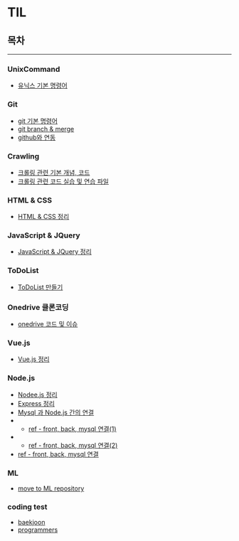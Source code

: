 # TIL
## 목차
---
### UnixCommand
* [유닉스 기본 명령어](https://github.com/jsw6872/TIL/blob/main/unix_command/unix_basic_command.md)
### Git
*  [git 기본 명령어](https://github.com/jsw6872/TIL/blob/main/git/git_basic_command.md)
*  [git branch & merge](https://github.com/jsw6872/TIL/blob/main/git/branch_merge.md)
*  [github와 연동](https://github.com/jsw6872/TIL/blob/main/git/github_command.md)

### Crawling
* [크롤링 관련 기본 개념, 코드](https://github.com/jsw6872/TIL/blob/main/crawling_python_web/crawling%EC%A0%95%EB%A6%AC.md)
* [크롤링 관련 코드 실습 및 연습 파일](https://github.com/jsw6872/TIL/tree/main/crawling_python_web/code_practice)

### HTML & CSS
* [HTML & CSS 정리](https://github.com/jsw6872/TIL/tree/main/HTML_CSS)

### JavaScript & JQuery
* [JavaScript & JQuery 정리](https://github.com/jsw6872/TIL/tree/main/JS_JQ)

### ToDoList
* [ToDoList 만들기](https://github.com/jsw6872/TIL/tree/main/ToDOList)

### Onedrive 클론코딩
* [onedrive 코드 및 이슈](https://github.com/jsw6872/TIL/tree/main/onedrive)

### Vue.js
* [Vue.js 정리](https://github.com/jsw6872/TIL/tree/main/Vue.js)

### Node.js
* [Nodee.js 정리](https://github.com/jsw6872/TIL/blob/main/Node.js/NodeJS_summary.md)  
* [Express 정리](https://github.com/jsw6872/TIL/blob/main/Node.js/express.md)
* [Mysql 과 Node.js 간의 연결](https://github.com/jsw6872/TIL/blob/main/Node.js/mysql_connect.md)
* * [ref - front, back, mysql 연결(1)](https://medium.com/hivelab-dev/vue-express-mysql-part1-98f68408d444)
* * [ref - front, back, mysql 연결(2)](https://medium.com/hivelab-dev/vue-express-mysql-part2-6d8fc0e497de)
* [ref - front, back, mysql 연결](https://marshmello.tistory.com/65?category=1158454)

### ML
- [move to ML repository](https://github.com/jsw6872/DataScience-ML)

### coding test
- [baekjoon](https://github.com/jsw6872/TIL/blob/main/coding_test/baekjoon)
- [programmers](https://github.com/jsw6872/TIL/blob/main/coding_test/programmers)
